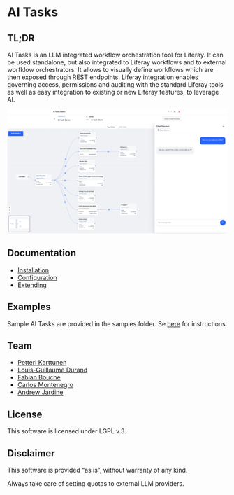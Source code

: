 # AI Tasks

## TL;DR 
AI Tasks is an LLM integrated workflow orchestration tool for  Liferay. It can be used standalone, but also integrated to Liferay workflows and to external worfklow orchestrators. It allows to visually define workflows which are then exposed through REST endpoints. Liferay integration enables governing access, permissions and auditing with the standard Liferay tools as well as easy integration to existing or new Liferay features, to leverage AI.

![AI Tasks admin](./ai-tasks-admin.png)

## Documentation 

* [Installation](https://github.com/peerkar/ai-tasks/wiki/Installation)
* [Configuration](https://github.com/peerkar/ai-tasks/wiki/Configuration)
* [Extending](https://github.com/peerkar/ai-tasks/wiki/Extending)

## Examples

Sample AI Tasks are provided in the samples folder. Se [here](https://github.com/peerkar/ai-tasks/wiki/Examples) for instructions.


## Team

* [Petteri Karttunen](https://github.com/peerkar)
* [Louis-Guillaume Durand](https://github.com/lgdd)
* [Fabian Bouché](https://github.com/fabian-bouche-liferay)
* [Carlos Montenegro](https://github.com/cgmonte)
* [Andrew Jardine](https://github.com/andrewatliferay)

## License

This software is licensed under LGPL v.3.

## Disclaimer
This software is provided “as is”, without warranty of any kind. 

Always take care of setting quotas to external LLM providers.